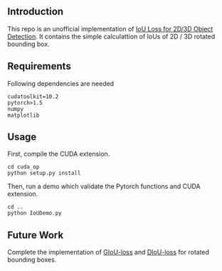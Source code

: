 ## Introduction
This repo is an unofficial implementation of [IoU Loss for 2D/3D Object Detection](https://arxiv.org/pdf/1908.03851.pdf). It contains the simple calculattion of IoUs of 2D / 3D rotated bounding box.

## Requirements
Following dependencies are needed

    cudatoolkit=10.2
    pytorch>1.5         
    numpy
    matplotlib

## Usage

First, compile the CUDA extension.

    cd cuda_op
    python setup.py install

Then, run a demo which validate the Pytorch functions and CUDA extension.

    cd ..
    python IoUDemo.py
    
## Future Work
Complete the implementation of [GIoU-loss](https://giou.stanford.edu/GIoU.pdf) and [DIoU-loss](https://arxiv.org/abs/1911.08287) for rotated bounding boxes.



